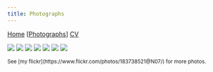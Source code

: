 ```yaml
---
title: Photographs
---
```


[Home](index.html) \[[Photographs](photos.html)\] [CV](cv.html)

![](https://live.staticflickr.com/65535/51996021137_a15482fc3d_c_d.jpg)
![](https://live.staticflickr.com/65535/51997564305_4f1b1ac32b_c_d.jpg)
![](https://live.staticflickr.com/65535/51997299624_3d6cd4b197_c_d.jpg)
![](https://live.staticflickr.com/65535/50312715987_bfb569373b_c_d.jpg)
![](https://live.staticflickr.com/65535/50814161536_21086b6859_c_d.jpg)
![](https://live.staticflickr.com/65535/50813234058_2c9c11178e_c_d.jpg)
![](https://live.staticflickr.com/65535/49203931301_851392f0cd_c_d.jpg)

<small>
See [my flickr](https://www.flickr.com/photos/183738521@N07/) for more photos.
</small>
